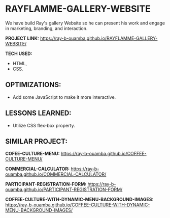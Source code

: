 
# RAYFLAMME-GALLERY-WEBSITE

We have build Ray's gallery Website so he can present his work and engage in marketing, branding, and interaction.

**PROJECT LINK:** https://ray-b-ouamba.github.io/RAYFLAMME-GALLERY-WEBSITE/

**TECH USED:** 
* HTML,
* CSS.

## OPTIMIZATIONS:
* Add some JavaScript to make it more interactive.

## LESSONS LEARNED:
* Utilize CSS flex-box property. 

## SIMILAR PROJECT:

**COFEE-CULTURE-MENU:** https://ray-b-ouamba.github.io/COFFEE-CULTURE-MENU/

**COMMERCIAL-CALCULATOR:** https://ray-b-ouamba.github.io/COMMERCIAL-CALCULATOR/

**PARTICIPANT-REGISTRATION-FORM:** https://ray-b-ouamba.github.io/PARTICIPANT-REGISTRATION-FORM/

**COFFEE-CULTURE-WITH-DYNAMIC-MENU-BACKGROUND-IMAGES:** https://ray-b-ouamba.github.io/COFFEE-CULTURE-WITH-DYNAMIC-MENU-BACKGROUND-IMAGES/



